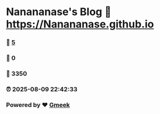 # Nanananase's Blog :link: https://Nanananase.github.io 
### :page_facing_up: [5](https://Nanananase.github.io/tag.html) 
### :speech_balloon: 0 
### :hibiscus: 3350 
### :alarm_clock: 2025-08-09 22:42:33 
### Powered by :heart: [Gmeek](https://github.com/Meekdai/Gmeek)
